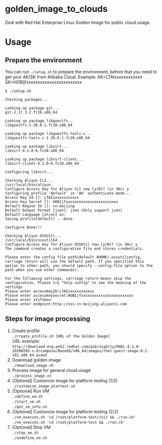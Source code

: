# golden_image_to_clouds
Deal with Red Hat Enterprise Linux Golden Image for public cloud usage.

# Usage

## Prepare the environment

You can run `./setup.sh` to prepare the environment, before that you need to get your AK/SK from Alibaba Cloud.
Example: AK=LTAIxxxxxxxxxxxx SK=HOBIjfxxxxxxxxxxxxxxxxxxxxxxxx

```
$ ./setup.sh 

Checking packages...

Looking up package git...
git-2.17.2-2.fc28.x86_64

Looking up package libguestfs...
libguestfs-1.38.6-1.fc28.x86_64

Looking up package libguestfs-tools-c...
libguestfs-tools-c-1.38.6-1.fc28.x86_64

Looking up package libvirt...
libvirt-4.1.0-6.fc28.x86_64

Looking up package libvirt-client...
libvirt-client-4.1.0-6.fc28.x86_64

Configuring libvirt...

Checking Aliyun CLI...
/usr/local/bin/aliyun
Configure Access Key for Aliyun CLI now [y/N]? (in 30s) y
Configuring profile 'default' in 'AK' authenticate mode...
Access Key Id []: LTAIxxxxxxxxxxxx
Access Key Secret []: HOBIjfxxxxxxxxxxxxxxxxxxxxxxxx
Default Region Id []: cn-beijing
Default Output Format [json]: json (Only support json)
Default Language [zh|en] en: 
Saving profile[default] ...Done.

Configure Done!!!

Checking Aliyun OSSUitl...
/usr/local/bin/ossutil64
Configure Access Key for Aliyun OSSUtil now [y/N]? (in 30s) y
The command creates a configuration file and stores credentials.

Please enter the config file path(default $HOME/.ossutilconfig, carriage return will use the default path. If you specified this option to other path, you should specify --config-file option to the path when you use other commands):

For the following settings, carriage return means skip the configuration. Please try "help config" to see the meaning of the settings
Please enter accessKeyID:LTAIxxxxxxxxxxxx
Please enter accessKeySecret:HOBIjfxxxxxxxxxxxxxxxxxxxxxxxx
Please enter stsToken:
Please enter endpoint:http://oss-cn-beijing.aliyuncs.com 
```

## Steps for image processing

1. Create profile  
`./create_profile.sh [URL of the Golden Image]`  
URL example:  
`http://download.eng.pek2.redhat.com/pub/nightly/RHEL-8.2.0-20200203.n.0/compose/BaseOS/x86_64/images/rhel-guest-image-8.2-181.x86_64.qcow2`
2. Download golden image  
`./download_image.sh`
3. Process image for general cloud usage  
`./process_image.sh`
4. [Optional] Customize image for platform testing (1/2)  
`./customize_image_plattest.sh`
5. [Optional] Run VM  
`./define_vm.sh`  
`./start_vm.sh`  
`./get_vm_info.sh`  
6. [Optional] Customize image for platform testing (2/2)  
`./vm_execute.sh 'cd /root/platform-test/init && ./run.sh'`  
`./vm_execute.sh 'cd /root/platform-test && ./run.sh'`
7. [Optional] Stop VM  
`./stop_vm.sh`  
`./undefine_vm.sh`


